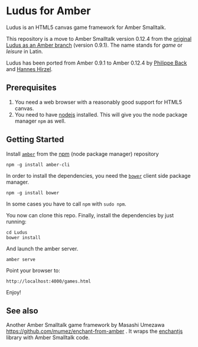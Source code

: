 # Ludus for Amber

Ludus is an HTML5 canvas game framework for Amber Smalltalk.

This repository is a move to Amber Smalltalk version 0.12.4 from the [original Ludus as an Amber branch](https://github.com/bromagosa/amber/tree/ludus) (version 0.9.1). The name stands for *game* or *leisure* in Latin.

Ludus has been ported from Amber 0.9.1 to Amber 0.12.4 by [Philippe Back](https://github.com/philippeback) and [Hannes Hirzel](https://github.com/hhzl).


## Prerequisites

1. You need a web browser with a reasonably good support for HTML5 canvas.
2. You need to have [nodejs](http://www.nodejs.org/) installed. This will give you the node package manager `npm` as well.

## Getting Started

Install [`amber`](http://amber-lang.net/) from the [npm](http://npmjs.org/) (node package manager) repository 
```
npm -g install amber-cli
```

In order to install the dependencies, you need the [`bower`](http://bower.io/) client side package manager.

```
npm -g install bower
```

In some cases you have to call `npm` with `sudo npm`.

You now can clone this repo. Finally, install the dependencies by just running:

```
cd Ludus
bower install
```

And launch the amber server.

```
amber serve
```

Point your browser to:

    http://localhost:4000/games.html

Enjoy!

## See also
Another Amber Smalltalk game framework by Masashi Umezawa
https://github.com/mumez/enchant-from-amber . It wraps the [enchantjs](http://enchantjs.com/) library with Amber Smalltalk code.
